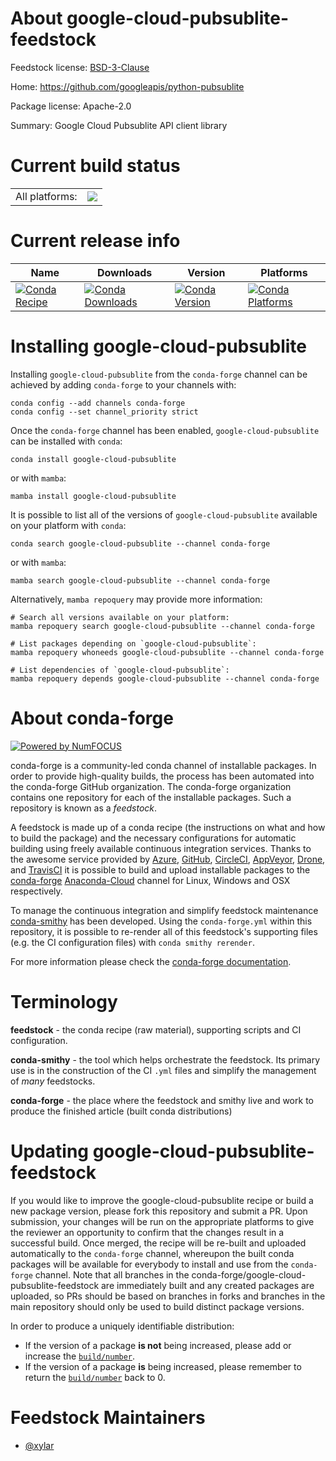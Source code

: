 About google-cloud-pubsublite-feedstock
=======================================

Feedstock license: [BSD-3-Clause](https://github.com/conda-forge/google-cloud-pubsublite-feedstock/blob/main/LICENSE.txt)

Home: https://github.com/googleapis/python-pubsublite

Package license: Apache-2.0

Summary: Google Cloud Pubsublite API client library

Current build status
====================


<table><tr><td>All platforms:</td>
    <td>
      <a href="https://dev.azure.com/conda-forge/feedstock-builds/_build/latest?definitionId=17431&branchName=main">
        <img src="https://dev.azure.com/conda-forge/feedstock-builds/_apis/build/status/google-cloud-pubsublite-feedstock?branchName=main">
      </a>
    </td>
  </tr>
</table>

Current release info
====================

| Name | Downloads | Version | Platforms |
| --- | --- | --- | --- |
| [![Conda Recipe](https://img.shields.io/badge/recipe-google--cloud--pubsublite-green.svg)](https://anaconda.org/conda-forge/google-cloud-pubsublite) | [![Conda Downloads](https://img.shields.io/conda/dn/conda-forge/google-cloud-pubsublite.svg)](https://anaconda.org/conda-forge/google-cloud-pubsublite) | [![Conda Version](https://img.shields.io/conda/vn/conda-forge/google-cloud-pubsublite.svg)](https://anaconda.org/conda-forge/google-cloud-pubsublite) | [![Conda Platforms](https://img.shields.io/conda/pn/conda-forge/google-cloud-pubsublite.svg)](https://anaconda.org/conda-forge/google-cloud-pubsublite) |

Installing google-cloud-pubsublite
==================================

Installing `google-cloud-pubsublite` from the `conda-forge` channel can be achieved by adding `conda-forge` to your channels with:

```
conda config --add channels conda-forge
conda config --set channel_priority strict
```

Once the `conda-forge` channel has been enabled, `google-cloud-pubsublite` can be installed with `conda`:

```
conda install google-cloud-pubsublite
```

or with `mamba`:

```
mamba install google-cloud-pubsublite
```

It is possible to list all of the versions of `google-cloud-pubsublite` available on your platform with `conda`:

```
conda search google-cloud-pubsublite --channel conda-forge
```

or with `mamba`:

```
mamba search google-cloud-pubsublite --channel conda-forge
```

Alternatively, `mamba repoquery` may provide more information:

```
# Search all versions available on your platform:
mamba repoquery search google-cloud-pubsublite --channel conda-forge

# List packages depending on `google-cloud-pubsublite`:
mamba repoquery whoneeds google-cloud-pubsublite --channel conda-forge

# List dependencies of `google-cloud-pubsublite`:
mamba repoquery depends google-cloud-pubsublite --channel conda-forge
```


About conda-forge
=================

[![Powered by
NumFOCUS](https://img.shields.io/badge/powered%20by-NumFOCUS-orange.svg?style=flat&colorA=E1523D&colorB=007D8A)](https://numfocus.org)

conda-forge is a community-led conda channel of installable packages.
In order to provide high-quality builds, the process has been automated into the
conda-forge GitHub organization. The conda-forge organization contains one repository
for each of the installable packages. Such a repository is known as a *feedstock*.

A feedstock is made up of a conda recipe (the instructions on what and how to build
the package) and the necessary configurations for automatic building using freely
available continuous integration services. Thanks to the awesome service provided by
[Azure](https://azure.microsoft.com/en-us/services/devops/), [GitHub](https://github.com/),
[CircleCI](https://circleci.com/), [AppVeyor](https://www.appveyor.com/),
[Drone](https://cloud.drone.io/welcome), and [TravisCI](https://travis-ci.com/)
it is possible to build and upload installable packages to the
[conda-forge](https://anaconda.org/conda-forge) [Anaconda-Cloud](https://anaconda.org/)
channel for Linux, Windows and OSX respectively.

To manage the continuous integration and simplify feedstock maintenance
[conda-smithy](https://github.com/conda-forge/conda-smithy) has been developed.
Using the ``conda-forge.yml`` within this repository, it is possible to re-render all of
this feedstock's supporting files (e.g. the CI configuration files) with ``conda smithy rerender``.

For more information please check the [conda-forge documentation](https://conda-forge.org/docs/).

Terminology
===========

**feedstock** - the conda recipe (raw material), supporting scripts and CI configuration.

**conda-smithy** - the tool which helps orchestrate the feedstock.
                   Its primary use is in the construction of the CI ``.yml`` files
                   and simplify the management of *many* feedstocks.

**conda-forge** - the place where the feedstock and smithy live and work to
                  produce the finished article (built conda distributions)


Updating google-cloud-pubsublite-feedstock
==========================================

If you would like to improve the google-cloud-pubsublite recipe or build a new
package version, please fork this repository and submit a PR. Upon submission,
your changes will be run on the appropriate platforms to give the reviewer an
opportunity to confirm that the changes result in a successful build. Once
merged, the recipe will be re-built and uploaded automatically to the
`conda-forge` channel, whereupon the built conda packages will be available for
everybody to install and use from the `conda-forge` channel.
Note that all branches in the conda-forge/google-cloud-pubsublite-feedstock are
immediately built and any created packages are uploaded, so PRs should be based
on branches in forks and branches in the main repository should only be used to
build distinct package versions.

In order to produce a uniquely identifiable distribution:
 * If the version of a package **is not** being increased, please add or increase
   the [``build/number``](https://docs.conda.io/projects/conda-build/en/latest/resources/define-metadata.html#build-number-and-string).
 * If the version of a package **is** being increased, please remember to return
   the [``build/number``](https://docs.conda.io/projects/conda-build/en/latest/resources/define-metadata.html#build-number-and-string)
   back to 0.

Feedstock Maintainers
=====================

* [@xylar](https://github.com/xylar/)

